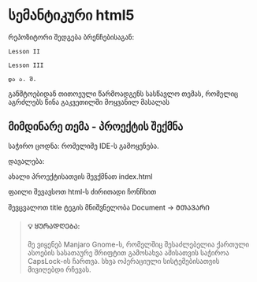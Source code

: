 # სემანტიკური html5

რეპოზიტორი შედგება ბრენჩებისაგან:


```
Lesson II

Lesson III

და ა. შ.

```
განშტოებიდან თითოეული წარმოადგენს სასწავლო თემას, რომელიც აგრძლებს წინა გაკვეთილში მოყვანილ მასალას


## მიმდინარე თემა - პროექტის შექმნა

საჭირო ცოდნა: რომელიმე IDE-ს გამოყენება.

დავალება: 

ახალი პროექტისათვის შევქმნათ index.html 

ფაილი შევავსოთ html-ს ძირითადი ჩონჩხით

შევცვალოთ title ტეგის მნიშვნელობა Document -> ᲛᲗᲐᲕᲐᲠᲘ

> #### 💡 ᲧᲣᲠᲐᲓᲦᲔᲑᲐ:
> მე ვიყენებ Manjaro Gnome-ს, რომელშიც შესაძლებელია ქართული ასოების სასათაურე შრიფტით გამოსახვა
> ამისათვის საჭიროა CapsLock-ის ჩართვა. 
> სხვა ოპერაციული სისტემებისათვის მივიღებდი რჩევას.





